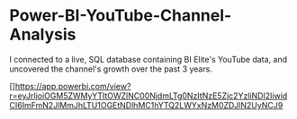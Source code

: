 # Power-BI-YouTube-Channel-Analysis
I connected to a live, SQL database containing BI Elite's YouTube data, and uncovered the channel's growth over the past 3 years.

[]https://app.powerbi.com/view?r=eyJrIjoiOGM5ZWMyYTItOWZlNC00NjdmLTg0NzItNzE5Zjc2YzliNDI2IiwidCI6ImFmN2JlMmJhLTU1OGEtNDlhMC1hYTQ2LWYxNzM0ZDJlN2UyNCJ9

